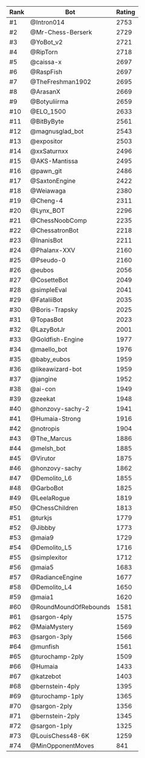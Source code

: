 Rank|Bot|Rating
---|---|---
#1|@Intron014|2753
#2|@Mr-Chess-Berserk|2729
#3|@YoBot_v2|2721
#4|@RipTorn|2718
#5|@caissa-x|2697
#6|@RaspFish|2697
#7|@TheFreshman1902|2695
#8|@ArasanX|2669
#9|@Botyuliirma|2659
#10|@ELO_1500|2633
#11|@BitByByte|2561
#12|@magnusglad_bot|2543
#13|@expositor|2503
#14|@xxSaturnxx|2496
#15|@AKS-Mantissa|2495
#16|@pawn_git|2486
#17|@SaxtonEngine|2422
#18|@Weiawaga|2380
#19|@Cheng-4|2311
#20|@Lynx_BOT|2296
#21|@ChessNoobComp|2235
#22|@ChessatronBot|2218
#23|@InanisBot|2211
#24|@Phalanx-XXV|2160
#25|@Pseudo-0|2160
#26|@eubos|2056
#27|@CosetteBot|2049
#28|@simpleEval|2041
#29|@FataliiBot|2035
#30|@Boris-Trapsky|2025
#31|@TopasBot|2023
#32|@LazyBotJr|2001
#33|@Goldfish-Engine|1977
#34|@maello_bot|1976
#35|@baby_eubos|1959
#36|@likeawizard-bot|1959
#37|@jangine|1952
#38|@ai-con|1949
#39|@zeekat|1948
#40|@honzovy-sachy-2|1941
#41|@Humaia-Strong|1916
#42|@notropis|1904
#43|@The_Marcus|1886
#44|@melsh_bot|1885
#45|@Virutor|1875
#46|@honzovy-sachy|1862
#47|@Demolito_L6|1855
#48|@GarboBot|1825
#49|@LeelaRogue|1819
#50|@ChessChildren|1813
#51|@turkjs|1779
#52|@Jibbby|1773
#53|@maia9|1729
#54|@Demolito_L5|1716
#55|@simplexitor|1712
#56|@maia5|1683
#57|@RadianceEngine|1677
#58|@Demolito_L4|1650
#59|@maia1|1620
#60|@RoundMoundOfRebounds|1581
#61|@sargon-4ply|1575
#62|@MaiaMystery|1569
#63|@sargon-3ply|1566
#64|@munfish|1561
#65|@turochamp-2ply|1509
#66|@Humaia|1433
#67|@katzebot|1403
#68|@bernstein-4ply|1395
#69|@turochamp-1ply|1365
#70|@sargon-2ply|1356
#71|@bernstein-2ply|1345
#72|@sargon-1ply|1325
#73|@LouisChess48-6K|1259
#74|@MinOpponentMoves|841
